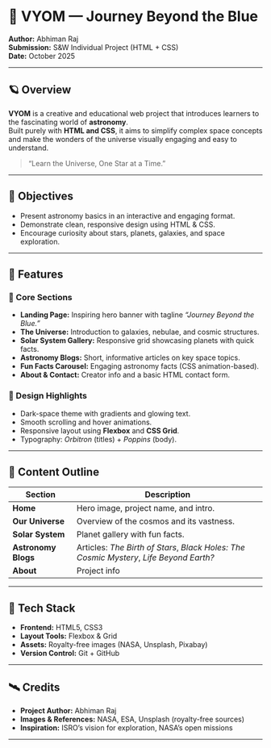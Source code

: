 # 🌌 VYOM — Journey Beyond the Blue  

**Author:** Abhiman Raj  
**Submission:** S&W Individual Project (HTML + CSS)  
**Date:** October 2025  

---

## 🪐 Overview  
**VYOM** is a creative and educational web project that introduces learners to the fascinating world of **astronomy**.  
Built purely with **HTML and CSS**, it aims to simplify complex space concepts and make the wonders of the universe visually engaging and easy to understand.

> “Learn the Universe, One Star at a Time.”

---

## 🎯 Objectives  
- Present astronomy basics in an interactive and engaging format.  
- Demonstrate clean, responsive design using HTML & CSS.  
- Encourage curiosity about stars, planets, galaxies, and space exploration.  

---

## 🧩 Features  

### 🌠 Core Sections  
- **Landing Page:** Inspiring hero banner with tagline *“Journey Beyond the Blue.”*  
- **The Universe:** Introduction to galaxies, nebulae, and cosmic structures.  
- **Solar System Gallery:** Responsive grid showcasing planets with quick facts.  
- **Astronomy Blogs:** Short, informative articles on key space topics.  
- **Fun Facts Carousel:** Engaging astronomy facts (CSS animation-based).  
- **About & Contact:** Creator info and a basic HTML contact form.  

### 🎨 Design Highlights  
- Dark-space theme with gradients and glowing text.  
- Smooth scrolling and hover animations.  
- Responsive layout using **Flexbox** and **CSS Grid**.  
- Typography: *Orbitron* (titles) + *Poppins* (body).  

---

## 🧠 Content Outline  
| Section | Description |
|----------|--------------|
| **Home** | Hero image, project name, and intro. |
| **Our Universe** | Overview of the cosmos and its vastness. |
| **Solar System** | Planet gallery with fun facts. |
| **Astronomy Blogs** | Articles: *The Birth of Stars*, *Black Holes: The Cosmic Mystery*, *Life Beyond Earth?* |
| **About** | Project info |

---

## 🧪 Tech Stack  
- **Frontend:** HTML5, CSS3  
- **Layout Tools:** Flexbox & Grid  
- **Assets:** Royalty-free images (NASA, Unsplash, Pixabay)  
- **Version Control:** Git + GitHub  

---

## 🛰️ Credits  
- **Project Author:** Abhiman Raj  
- **Images & References:** NASA, ESA, Unsplash (royalty-free sources)  
- **Inspiration:** ISRO’s vision for exploration, NASA’s open missions  

---
